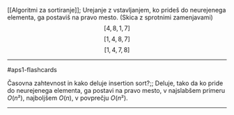 [[Algoritmi za sortiranje]];
Urejanje z vstavljanjem, ko prideš do neurejenega elementa, ga postaviš na pravo mesto. (Skica z sprotnimi zamenjavami)
$$[4, 8, 1, 7]$$
$$[1, 4, 8, 7]$$
$$[1, 4, 7, 8]$$

---

#aps1-flashcards  

Časovna zahtevnost in kako deluje insertion sort?;; Deluje, tako da ko pride do neurejenega elementa, ga postavi na pravo mesto, v najslabšem primeru $O(n²)$, najboljšem $O(n)$, v povprečju $O(n²)$.
<!--SR:!2024-10-17,3,250-->

---
